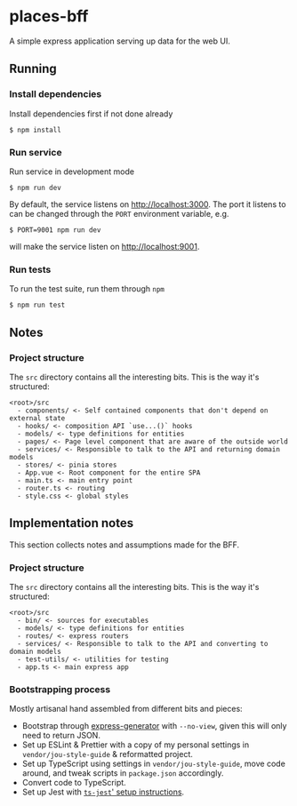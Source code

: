 # places-bff

A simple express application serving up data for the web UI.

## Running

### Install dependencies

Install dependencies first if not done already

```shell
$ npm install
```

### Run service

Run service in development mode

```shell
$ npm run dev
```

By default, the service listens on <http://localhost:3000>. The port it listens to can be changed through the `PORT` environment variable, e.g.

```shell
$ PORT=9001 npm run dev
```

will make the service listen on <http://localhost:9001>.

### Run tests

To run the test suite, run them through `npm`

```shell
$ npm run test
```

## Notes

### Project structure

The `src` directory contains all the interesting bits. This is the way it's structured:

```
<root>/src
  - components/ <- Self contained components that don't depend on external state
  - hooks/ <- composition API `use...()` hooks
  - models/ <- type definitions for entities
  - pages/ <- Page level component that are aware of the outside world
  - services/ <- Responsible to talk to the API and returning domain models
  - stores/ <- pinia stores
  - App.vue <- Root component for the entire SPA
  - main.ts <- main entry point
  - router.ts <- routing
  - style.css <- global styles
```

## Implementation notes

This section collects notes and assumptions made for the BFF.

### Project structure

The `src` directory contains all the interesting bits. This is the way it's structured:

```
<root>/src
  - bin/ <- sources for executables
  - models/ <- type definitions for entities
  - routes/ <- express routers
  - services/ <- Responsible to talk to the API and converting to domain models
  - test-utils/ <- utilities for testing
  - app.ts <- main express app
```

### Bootstrapping process

Mostly artisanal hand assembled from different bits and pieces:

-   Bootstrap through [express-generator][] with `--no-view`, given this will only need to return JSON.
-   Set up ESLint & Prettier with a copy of my personal settings in `vendor/jou-style-guide` & reformatted project.
-   Set up TypeScript using settings in `vendor/jou-style-guide`, move code around, and tweak scripts in `package.json` accordingly.
-   Convert code to TypeScript.
-   Set up Jest with [`ts-jest`' setup instructions][ts-jest].

[express-generator]: https://expressjs.com/en/starter/generator.html
[ts-jest]: https://kulshekhar.github.io/ts-jest/docs/getting-started/installation
